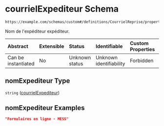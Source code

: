 # courrielExpediteur Schema

```txt
https://example.com/schemas/custom#/definitions/CourrielReprise/properties/nomExpediteur
```

Nom de l'expéditeur expéditeur.

| Abstract            | Extensible | Status         | Identifiable            | Custom Properties | Additional Properties | Access Restrictions | Defined In                                                                   |
| :------------------ | :--------- | :------------- | :---------------------- | :---------------- | :-------------------- | :------------------ | :--------------------------------------------------------------------------- |
| Can be instantiated | No         | Unknown status | Unknown identifiability | Forbidden         | Allowed               | none                | [FRW.form.schema.json\*](../out/FRW.form.schema.json "open original schema") |

## nomExpediteur Type

`string` ([courrielExpediteur](frw-definitions-courrielreprise-properties-courrielexpediteur-1.md))

## nomExpediteur Examples

```json
"Formulaires en ligne - MESS"
```
